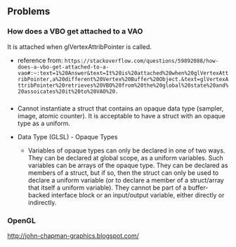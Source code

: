 ## Problems
### How does a VBO get attached to a VAO


It is attached when glVertexAttribPointer is called.
- reference from: `https://stackoverflow.com/questions/59892088/how-does-a-vbo-get-attached-to-a-vao#:~:text=1%20Answer&text=It%20is%20attached%20when%20glVertexAttribPointer,a%20different%20Vertex%20Buffer%20Object.&text=glVertexAttribPointer%20retrieves%20VBO%20from%20the%20global%20state%20and%20assoicates%20it%20to%20VAO%20.`

### 
* Cannot instantiate a struct that contains an opaque data type (sampler, image, atomic counter). It is acceptable to have a struct with an opaque type as a uniform.

* Data Type (GLSL) - Opaque Types
    * Variables of opaque types can only be declared in one of two ways. They can be declared at global scope, as a uniform​ variables. Such variables can be arrays of the opaque type. They can be declared as members of a struct, but if so, then the struct can only be used to declare a uniform​ variable (or to declare a member of a struct/array that itself a uniform variable). They cannot be part of a buffer-backed interface block or an input/output variable, either directly or indirectly.

### OpenGL

http://john-chapman-graphics.blogspot.com/